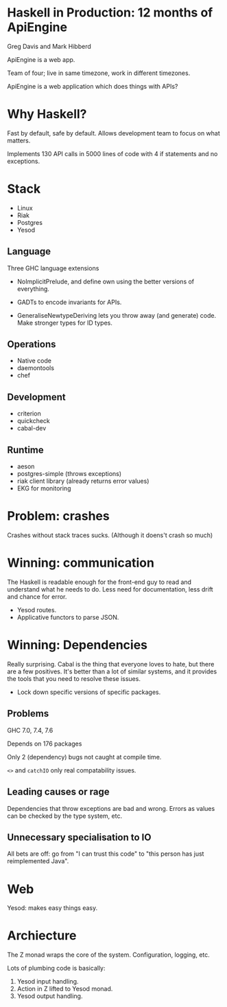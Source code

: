 # Haskell in Production: 12 months of ApiEngine

Greg Davis and Mark Hibberd

ApiEngine is a web app.

Team of four; live in same timezone, work in different timezones.

ApiEngine is a web application which does things with APIs?

# Why Haskell?

Fast by default, safe by default. Allows development team to focus on what
matters.

Implements 130 API calls in 5000 lines of code with 4 if statements and no
exceptions.

# Stack

- Linux
- Riak
- Postgres
- Yesod

## Language

Three GHC language extensions

- NoImplicitPrelude, and define own using the better versions of everything.

- GADTs to encode invariants for APIs.

- GeneraliseNewtypeDeriving lets you throw away (and generate) code. Make
  stronger types for ID types.

## Operations

- Native code
- daemontools
- chef

## Development

- criterion
- quickcheck
- cabal-dev

## Runtime

- aeson
- postgres-simple (throws exceptions)
- riak client library (already returns error values)
- EKG for monitoring

# Problem: crashes

Crashes without stack traces sucks. (Although it doens't crash so much)

# Winning: communication

The Haskell is readable enough for the front-end guy to read and understand
what he needs to do. Less need for documentation, less drift and chance for
error.

- Yesod routes.
- Applicative functors to parse JSON.

# Winning: Dependencies

Really surprising. Cabal is the thing that everyone loves to hate, but there
are a few positives. It's better than a lot of similar systems, and it provides
the tools that you need to resolve these issues.

- Lock down specific versions of specific packages.

## Problems

GHC 7.0, 7.4, 7.6

Depends on 176 packages

Only 2 (dependency) bugs not caught at compile time.

`<>` and `catchIO` only real compatability issues.

## Leading causes or rage

Dependencies that throw exceptions are bad and wrong. Errors as values can be
checked by the type system, etc.

## Unnecessary specialisation to IO

All bets are off: go from "I can trust this code" to "this person has just
reimplemented Java".

# Web

Yesod: makes easy things easy.

# Archiecture

The Z monad wraps the core of the system. Configuration, logging, etc.

Lots of plumbing code is basically:

1. Yesod input handling.
2. Action in Z lifted to Yesod monad.
3. Yesod output handling.

